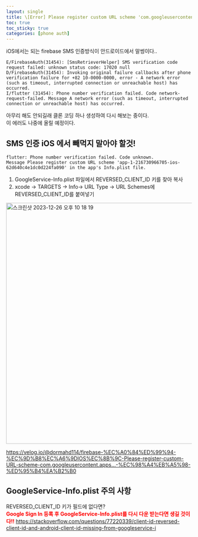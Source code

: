 ```yaml
---
layout: single
title: \[Error] Please register custom URL scheme 'com.googleusercontent.apps... (iOS)
toc: true
toc_sticky: true
categories: [phone auth]
---
```


iOS에서는 되는 firebase SMS 인증방식이 안드로이드에서 말썽이다..    
```
E/FirebaseAuth(31454): [SmsRetrieverHelper] SMS verification code request failed: unknown status code: 17020 null
D/FirebaseAuth(31454): Invoking original failure callbacks after phone verification failure for +82 10-0000-0000, error - A network error (such as timeout, interrupted connection or unreachable host) has occurred.
I/flutter (31454): Phone number verification failed. Code network-request-failed. Message A network error (such as timeout, interrupted connection or unreachable host) has occurred.
```
아무리 해도 안되길래 클론 코딩 하나 생성하여 다시 해보는 중이다.   
이 에러도 나중에 올릴 예정이다.

## SMS 인증 iOS 에서 빼먹지 말아야 할것!
```
flutter: Phone number verification failed. Code unknown.
Message Please register custom URL scheme 'app-1-216730966705-ios-62d640c4e1dc0d224fa090' in the app's Info.plist file.
```
1. GoogleService-Info.plist 파일에서 REVERSED_CLIENT_ID 키를 찾아 복사
2. xcode -> TARGETS -> Info-> URL Type -> URL Schemes에 REVERSED_CLIENT_ID를 붙여넣기
<img width="652" alt="스크린샷 2023-12-26 오후 10 18 19" src="https://github.com/KimGyeongLock/KimGyeongLock.github.io/assets/63464299/43d1d411-b486-41a7-ba01-6dd1e9aa596a">

<https://velog.io/@dormahd114/firebase-%EC%A0%84%ED%99%94-%EC%9D%B8%EC%A6%9DIOS%EC%8B%9C-Please-register-custom-URL-scheme-com.googleusercontent.apps...-%EC%98%A4%EB%A5%98-%ED%95%B4%EA%B2%B0>

## GoogleService-Info.plist 주의 사항
REVERSED_CLIENT_ID 키가 필드에 없다면?   
**<span style="color: red">Google Sign In 등록 후 GoogleService-Info.plist를 다시 다운 받는다면 생길 것이다!!</span>**
<https://stackoverflow.com/questions/77220339/client-id-reversed-client-id-and-android-client-id-missing-from-googleservice-i>
